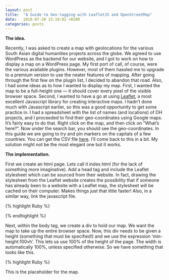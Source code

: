 ```yaml
---
layout: post
title:  "A Guide to Geo-tagging with LeafletJS and OpenStreetMap"
date:   2016-07-20 15:10:02 +0100
categories: posts
---
```


<strong>The idea.</strong>

Recently, I was asked to create a map with geolocations for the various South Asian digital humanities projects across the globe. We agreed to use WordPress as the backend for our website, and I got to work on how to display a map on a WordPress page. My first port of call, of course, were the various available plugins. However, most of them hassled me to upgrade to a premium version to use the neater features of mapping. After going through the first few on the plugin list, I decided to abandon that road. Also, I had some ideas as to how I wanted to display my map. First, I wanted the map to be a full-height one — it should cover every pixel of the visible browser space. Second, I wanted to have a go at using <a href="http://leafletjs.com/">Leaflet</a>, a most excellent Javascript library for creating interactive maps. I hadn’t done much with Javascript earlier, so this was a good opportunity to get some practice in. I had a spreadsheet with the list of names (and locations) of DH projects, and I proceeded to find their geo-coordinates using Google maps. It’s fairly easy to do that. Right click on the map, and then click on “What’s here?”. Now under the search bar, you should see the geo-coordinates. In this guide we are going to try and pin markers on the capitals of a few countries. You can get the CSV file <a href="https://github.com/vinayakdasgupta/dawdle-doodle-do/blob/master/country-capitals-list.csv">here</a>. I’ll come back to this in a bit. My solution might not be the most elegant one but it works.

<strong>The implementation.</strong>

First we create an html page. Lets call it index.html (for the lack of something more imaginative). Add a head tag and include the Leaflet stylesheet which can be sourced from their website. In fact, drawing the stylesheet from the Leaflet website creates the possibility that if someone has already been to a website with a Leaflet map, the stylesheet will be cached on their computer. Makes things just that little faster! Also, in a similar way, link the javascript file.

{% highlight Ruby %}
<script src="http://cdn.leafletjs.com/leaflet-0.7.3/leaflet.js"></script>
{% endhighlight %}

Next, within the body tag, we create a div to hold our map. We want the map to take up the entire browser space. Now, this div needs to be given a height (something that must be specified!) and we use the expression ‘min-height:100vh’. This lets us use 100% of the height of the page. The width is automatically 100%, unless specified otherwise. So we have something that looks like this.

{% highlight Ruby %}
<div id="mapdiv" style="min-height: 100vh;">This is the placeholder for the map.</div>
{% endhighlight %}

Next, create a folder called ‘js’ and create a file within it called map.js. Include the link to this file in index.html before the closing body tag. Like this:

{% highlight Ruby %}
<script src="js/map.js"></script>
{% endhighlight %}

Right, now to our javascript file. Enter the following code in your javascript file. This basically sets the zoom level for our map. I also dislike how maps zoom with the mouse-wheel. So we are going to turn that off. Zoom levels are usually between (roughly) 1 and 20, 1 being the furthest and 20 being the most zoomed in. Zoom level 3 refers to a fairly zoomed out view of the world and center [31.505, -13] refers to the central point of the map. Feel free to change these as you wish.

{% highlight Ruby %}
var map = L.map('mapdiv', {
center: [31.505, -13],
zoom: 3,
scrollWheelZoom: false
});
{% endhighlight %}

Tiles or map tiles are pre-rendered map images that support quick visualization of large datasets in a map. Think of them as squares that fit together and build the map. We are going to get our tiles from <a href="https://www.openstreetmap.org/">OpenStreetMap</a>! You can, however get them from other map tile providers such as <a href="https://www.mapquest.com/">Mapquest</a>. You can even make your own map tiles with <a href="https://www.arcgis.com/features/index.html">ArcGIS</a>.

Here’s the code.

{% highlight Ruby %}
var basemap =  L.tileLayer('http://c.tile.openstreetmap.org/{z}/{x}/{y}.png');
basemap.addTo(map);
{% endhighlight %}

Check your browser. You should be seeing your map!

But this map has no markers, no data. So lets get to it. Open the CSV file, containing Geo-locations of capital cities. You should now see rows of data. Each line has 3 parts: (1) longitude (2) latitude (3) capital city. Usually we could read the CSV file directly into your code. But, that requires a server request. In case you don’t have a server handy, this guide will demonstrate how we can get around that little problem. First, we need a way to get leaflet to read a comma-separated-value structure. For that we have a neat plugin called <a href="https://github.com/joker-x/Leaflet.geoCSV">GeoCSV</a>. Download the leaflet.geocsv.js file. Put it in your js folder. Include this file to your html page within the head tag.

{% highlight Ruby %}
<script src="leaflet.geocsv.js"></script>
{% endhighlight %}

Next, in the html file, after the mapdiv placeholder, write:

{% highlight Ruby %}
<div id="locations" style="display: none;"></div>
{% endhighlight %}

Following this, open CSV file in a code editor and copy the contents. Paste the contents under the line that you just wrote. Close the div.

{% highlight Ruby %}
44.05,9.55,Hargeisa
-36.5,-54.283333,King Edward Point
70.216667,-49.35,Port-aux-Français
35.233333,31.766666666666666,Jerusalem
19.9,60.116667,Mariehamn
166.920867,-0.5477,Yaren
-63.0822,18.0731,Marigot
.
.
.{% endhighlight %}

Now, go back to your map.js file. We need to get leaflet to read these geolocations into the map we have created. We now create a variable called csv_options which teaches how to read the data we have pasted: “,” is the separator, the three columns contain longitude, latitude and capital city respectively. Next we call the popup.

{% highlight Ruby %}
var csv_options = {
fieldSeparator: ',',
titles: ['lng', 'lat', 'popup'],
onEachFeature: function(feature, layer){
layer.bindPopup(feature.properties.popup);
}
};
{% endhighlight %}

Next, we get each element in the the ‘locations’ div we created to be read in. Then, we add this layer of markers to our map.

{% highlight Ruby %}
var csvContents = document.getElementById('locations').innerHTML;
var geoLayer = L.geoCsv(csvContents, csv_options);
map.addLayer(geoLayer);
{% endhighlight %}

Check the map. We should have our markers now.

<a href="http://vinayakdasgupta.com/wp-content/uploads/2016/07/leaflet.png"><img class="size-medium wp-image-11" src="http://vinayakdasgupta.com/wp-content/uploads/2016/07/leaflet-620x305.png" alt="geo-tagging with Leafletjs" width="620" height="305" /></a> 

Geo-tagging with Leaflet and OpenStreetMaps

The last part of this guide is about incorporating this map into a WordPress theme. The first thing I look for is a full width theme that can display my entire map. I also want to get this done with the least amount of hassle, and with as little code as possible. So, I download one of the many shortcode generators. I upload my javascript files to the local server within the theme. I change the links in my index.html to work with the new paths created for moving the javascript files. Finally I paste the html into the shortcode generator and paste the shortcode into a page. And there you have it — a WordPress theme with your own map.
The files are available, here, at my <a href="https://github.com/vinayakdasgupta/dawdle-doodle-do/tree/geo-tagging">GitHub repository</a> for download.